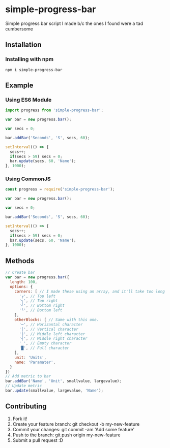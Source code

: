 # simple-progress-bar
Simple progress bar script I made b/c the ones I found were a tad cumbersome
## Installation
### Installing with npm
```
npm i simple-progress-bar
```
## Example
### Using ES6 Module

```js
import progress from 'simple-progress-bar';

var bar = new progress.bar();

var secs = 0;

bar.addBar('Seconds', 'S', secs, 60);

setInterval(() => {
  secs++;
  if(secs > 59) secs = 0;
  bar.update(secs, 60, 'Name');
}, 1000);
```
### Using CommonJS

```js
const progress = require('simple-progress-bar');

var bar = new progress.bar();

var secs = 0;

bar.addBar('Seconds', 'S', secs, 60);

setInterval(() => {
  secs++;
  if(secs > 59) secs = 0;
  bar.update(secs, 60, 'Name');
}, 1000);
```
## Methods
```js
// Create bar
var bar = new progress.bar({
  length: 100,
  options: {
    corners: [ // I made these using an array, and it'll take too long to change.
      '┌', // Top left
      '┐', // Top right
      '┘', // Bottom right
      '└', // Bottom left
    ],
    otherBlocks: [ // Same with this one.
      '─', // Horizantal character
      '│', // Vertical character
      '├', // Middle left character
      '┤', // Middle right character
      ' ', // Empty character
      '█', // Full character
    ],
    unit: 'Units',
    name: 'Paramater',
  }
})
// Add metric to bar
bar.addBar('Name', 'Unit', smallvalue, largevalue);
// Update metric
bar.update(smallvalue, largevalue, 'Name');
```
## Contributing
1. Fork it!
2. Create your feature branch: git checkout -b my-new-feature
3. Commit your changes: git commit -am 'Add some feature'
4. Push to the branch: git push origin my-new-feature
5. Submit a pull request :D
